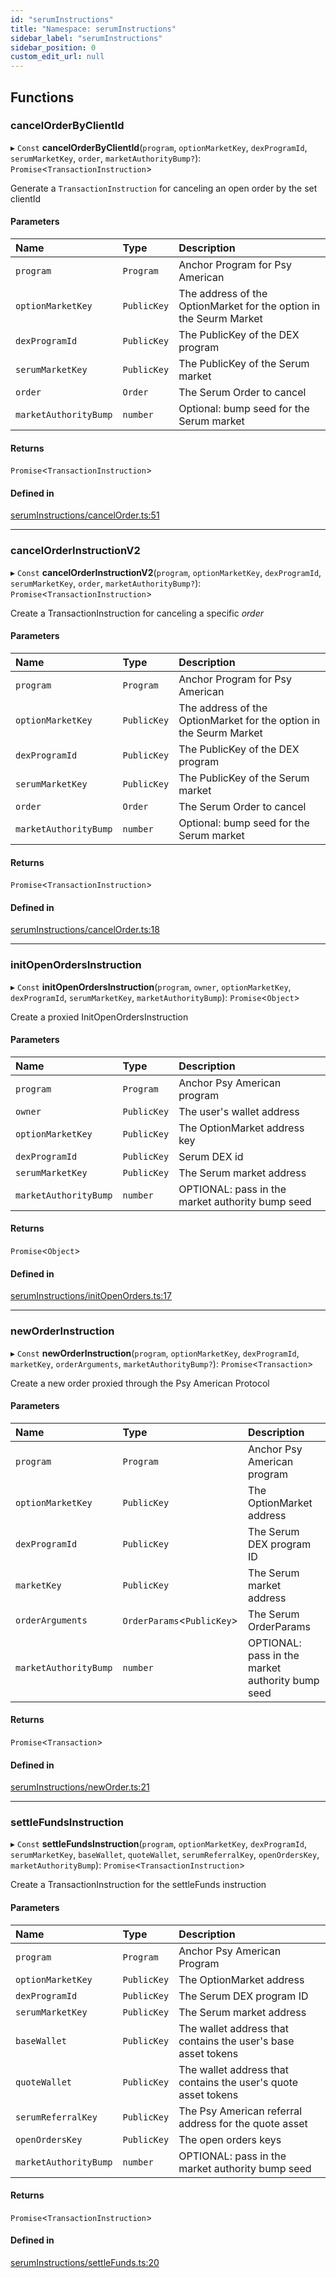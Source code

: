 ```yaml
---
id: "serumInstructions"
title: "Namespace: serumInstructions"
sidebar_label: "serumInstructions"
sidebar_position: 0
custom_edit_url: null
---
```


## Functions

### cancelOrderByClientId

▸ `Const` **cancelOrderByClientId**(`program`, `optionMarketKey`, `dexProgramId`, `serumMarketKey`, `order`, `marketAuthorityBump?`): `Promise`<`TransactionInstruction`\>

Generate a `TransactionInstruction` for canceling an open order by the set clientId

#### Parameters

| Name | Type | Description |
| :------ | :------ | :------ |
| `program` | `Program` | Anchor Program for Psy American |
| `optionMarketKey` | `PublicKey` | The address of the OptionMarket for the option in the Seurm Market |
| `dexProgramId` | `PublicKey` | The PublicKey of the DEX program |
| `serumMarketKey` | `PublicKey` | The PublicKey of the Serum market |
| `order` | `Order` | The Serum Order to cancel |
| `marketAuthorityBump` | `number` | Optional: bump seed for the Serum market |

#### Returns

`Promise`<`TransactionInstruction`\>

#### Defined in

[serumInstructions/cancelOrder.ts:51](https://github.com/mithraiclabs/psyoptions-ts/blob/2ad4978/packages/psy-american/src/serumInstructions/cancelOrder.ts#L51)

___

### cancelOrderInstructionV2

▸ `Const` **cancelOrderInstructionV2**(`program`, `optionMarketKey`, `dexProgramId`, `serumMarketKey`, `order`, `marketAuthorityBump?`): `Promise`<`TransactionInstruction`\>

Create a TransactionInstruction for canceling a specific _order_

#### Parameters

| Name | Type | Description |
| :------ | :------ | :------ |
| `program` | `Program` | Anchor Program for Psy American |
| `optionMarketKey` | `PublicKey` | The address of the OptionMarket for the option in the Seurm Market |
| `dexProgramId` | `PublicKey` | The PublicKey of the DEX program |
| `serumMarketKey` | `PublicKey` | The PublicKey of the Serum market |
| `order` | `Order` | The Serum Order to cancel |
| `marketAuthorityBump` | `number` | Optional: bump seed for the Serum market |

#### Returns

`Promise`<`TransactionInstruction`\>

#### Defined in

[serumInstructions/cancelOrder.ts:18](https://github.com/mithraiclabs/psyoptions-ts/blob/2ad4978/packages/psy-american/src/serumInstructions/cancelOrder.ts#L18)

___

### initOpenOrdersInstruction

▸ `Const` **initOpenOrdersInstruction**(`program`, `owner`, `optionMarketKey`, `dexProgramId`, `serumMarketKey`, `marketAuthorityBump`): `Promise`<`Object`\>

Create a proxied InitOpenOrdersInstruction

#### Parameters

| Name | Type | Description |
| :------ | :------ | :------ |
| `program` | `Program` | Anchor Psy American program |
| `owner` | `PublicKey` | The user's wallet address |
| `optionMarketKey` | `PublicKey` | The OptionMarket address key |
| `dexProgramId` | `PublicKey` | Serum DEX id |
| `serumMarketKey` | `PublicKey` | The Serum market address |
| `marketAuthorityBump` | `number` | OPTIONAL: pass in the market authority bump seed |

#### Returns

`Promise`<`Object`\>

#### Defined in

[serumInstructions/initOpenOrders.ts:17](https://github.com/mithraiclabs/psyoptions-ts/blob/2ad4978/packages/psy-american/src/serumInstructions/initOpenOrders.ts#L17)

___

### newOrderInstruction

▸ `Const` **newOrderInstruction**(`program`, `optionMarketKey`, `dexProgramId`, `marketKey`, `orderArguments`, `marketAuthorityBump?`): `Promise`<`Transaction`\>

Create a new order proxied through the Psy American Protocol

#### Parameters

| Name | Type | Description |
| :------ | :------ | :------ |
| `program` | `Program` | Anchor Psy American program |
| `optionMarketKey` | `PublicKey` | The OptionMarket address |
| `dexProgramId` | `PublicKey` | The Serum DEX program ID |
| `marketKey` | `PublicKey` | The Serum market address |
| `orderArguments` | `OrderParams`<`PublicKey`\> | The Serum OrderParams |
| `marketAuthorityBump` | `number` | OPTIONAL: pass in the market authority bump seed |

#### Returns

`Promise`<`Transaction`\>

#### Defined in

[serumInstructions/newOrder.ts:21](https://github.com/mithraiclabs/psyoptions-ts/blob/2ad4978/packages/psy-american/src/serumInstructions/newOrder.ts#L21)

___

### settleFundsInstruction

▸ `Const` **settleFundsInstruction**(`program`, `optionMarketKey`, `dexProgramId`, `serumMarketKey`, `baseWallet`, `quoteWallet`, `serumReferralKey`, `openOrdersKey`, `marketAuthorityBump`): `Promise`<`TransactionInstruction`\>

Create a TransactionInstruction for the settleFunds instruction

#### Parameters

| Name | Type | Description |
| :------ | :------ | :------ |
| `program` | `Program` | Anchor Psy American Program |
| `optionMarketKey` | `PublicKey` | The OptionMarket address |
| `dexProgramId` | `PublicKey` | The Serum DEX program ID |
| `serumMarketKey` | `PublicKey` | The Serum market address |
| `baseWallet` | `PublicKey` | The wallet address that contains the user's base asset tokens |
| `quoteWallet` | `PublicKey` | The wallet address that contains the user's quote asset tokens |
| `serumReferralKey` | `PublicKey` | The Psy American referral address for the quote asset |
| `openOrdersKey` | `PublicKey` | The open orders keys |
| `marketAuthorityBump` | `number` | OPTIONAL: pass in the market authority bump seed |

#### Returns

`Promise`<`TransactionInstruction`\>

#### Defined in

[serumInstructions/settleFunds.ts:20](https://github.com/mithraiclabs/psyoptions-ts/blob/2ad4978/packages/psy-american/src/serumInstructions/settleFunds.ts#L20)
